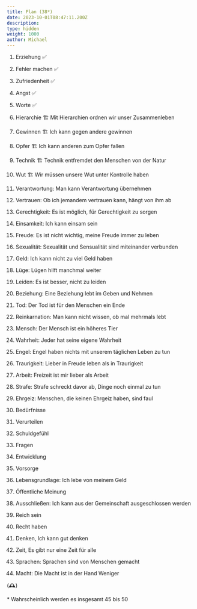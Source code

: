 ```yaml
---
title: Plan (38*)
date: 2023-10-01T08:47:11.200Z
description:
type: hidden
weight: 1000
author: Michael
---
```


1. Erziehung ✅
2. Fehler machen ✅
3. Zufriedenheit ✅
4. Angst ✅
5. Worte ✅

6. Hierarchie 🏗️ Mit Hierarchien ordnen wir unser Zusammenleben
7. Gewinnen 🏗️ Ich kann gegen andere gewinnen
8. Opfer 🏗️ Ich kann anderen zum Opfer fallen
9. Technik 🏗️ Technik entfremdet den Menschen von der Natur
10. Wut 🏗️ Wir müssen unsere Wut unter Kontrolle haben

11. Verantwortung: Man kann Verantwortung übernehmen
12. Vertrauen: Ob ich jemandem vertrauen kann, hängt von ihm ab
13. Gerechtigkeit: Es ist möglich, für Gerechtigkeit zu sorgen
14. Einsamkeit: Ich kann einsam sein
15. Freude: Es ist nicht wichtig, meine Freude immer zu leben

16. Sexualität: Sexualität und Sensualität sind miteinander verbunden
17. Geld: Ich kann nicht zu viel Geld haben
18. Lüge: Lügen hilft manchmal weiter
19. Leiden: Es ist besser, nicht zu leiden
20. Beziehung: Eine Beziehung lebt im Geben und Nehmen

21. Tod: Der Tod ist für den Menschen ein Ende
22. Reinkarnation: Man kann nicht wissen, ob mal mehrmals lebt
23. Mensch: Der Mensch ist ein höheres Tier
24. Wahrheit: Jeder hat seine eigene Wahrheit
25. Engel: Engel haben nichts mit unserem täglichen Leben zu tun

26. Traurigkeit: Lieber in Freude leben als in Traurigkeit 
27. Arbeit: Freizeit ist mir lieber als Arbeit
28. Strafe: Strafe schreckt davor ab, Dinge noch einmal zu tun
29. Ehrgeiz: Menschen, die keinen Ehrgeiz haben, sind faul
30. Bedürfnisse

31. Verurteilen
32. Schuldgefühl
33. Fragen
34. Entwicklung
35. Vorsorge

36. Lebensgrundlage: Ich lebe von meinem Geld
37. Öffentliche Meinung
38. Ausschließen: Ich kann aus der Gemeinschaft ausgeschlossen werden
39. Reich sein
40. Recht haben

41. Denken, Ich kann gut denken
42. Zeit, Es gibt nur eine Zeit für alle
43. Sprachen: Sprachen sind von Menschen gemacht
44. Macht: Die Macht ist in der Hand Weniger

(🕰️)

\* Wahrscheinlich werden es insgesamt 45 bis 50

